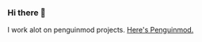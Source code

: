 ### Hi there 👋

I work alot on penguinmod projects.
[Here's Penguinmod.](penguinmod.site/editor.html)
